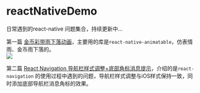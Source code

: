 # reactNativeDemo
日常遇到的react-native 问题集合，持续更新中...     

第一篇 [金币彩带雨下落动画](https://github.com/taixiang/reactNativeDemo/blob/master/readMe/react-native%20%E9%87%91%E5%B8%81%E5%BD%A9%E5%B8%A6%E9%9B%A8%E4%B8%8B%E8%90%BD%E5%8A%A8%E7%94%BB.md)，主要用的库是`react-native-animatable`，仿表情雨、金币雨下落的。   
![](https://user-gold-cdn.xitu.io/2019/4/14/16a1ae038906ec02?w=306&h=500&f=jpeg&s=24631)    

第二篇 [React Navigation 导航栏样式调整+底部角标消息提示](https://github.com/taixiang/reactNativeDemo/blob/master/readMe/React%20Navigation%20%E5%AF%BC%E8%88%AA%E6%A0%8F%E6%A0%B7%E5%BC%8F%E8%B0%83%E6%95%B4%2B%E5%BA%95%E9%83%A8%E8%A7%92%E6%A0%87%E6%B6%88%E6%81%AF%E6%8F%90%E7%A4%BA.md)，介绍的是`react-navigation` 的使用过程中遇到的问题，导航栏样式调整与iOS样式保持一致，同时添加底部导航栏消息角标的效果。
